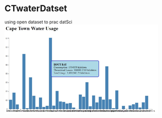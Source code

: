 # CTwaterDatset
using open dataset to prac datSci
![Alt text](/web/graph2016-V1.jpg?raw=true "Water Consumption 2016")
